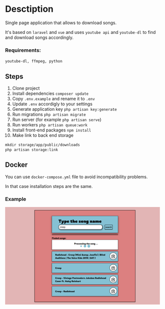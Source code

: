 # Desctiption

Single page application that allows to download songs.

It's based on `laravel` and `vue` and uses `youtube api` and `youtube-dl` to find and download songs accordingly.

### Requirements:

`youtube-dl, ffmpeg, python`

## Steps

1. Clone project
2. Install dependencies `composer update`
3. Copy `.env.example` and rename it to `.env`
4. Update `.env` accordigly to your settings
5. Generate application key `php artisan key:generate`
6. Run migrations `php artisan migrate`
7. Run server (for example `php artisan serve`)
8. Run workers `php artisan queue:work`
9. Install front-end packages `npm install`
10. Make link to back end storage

```
mkdir storage/app/public/downloads
php artisan storage:link
```

## Docker

You can use `docker-compose.yml` file to avoid incompatibility problems.

In that case installation steps are the same.

### Example

![](images/Screenshot.png)
